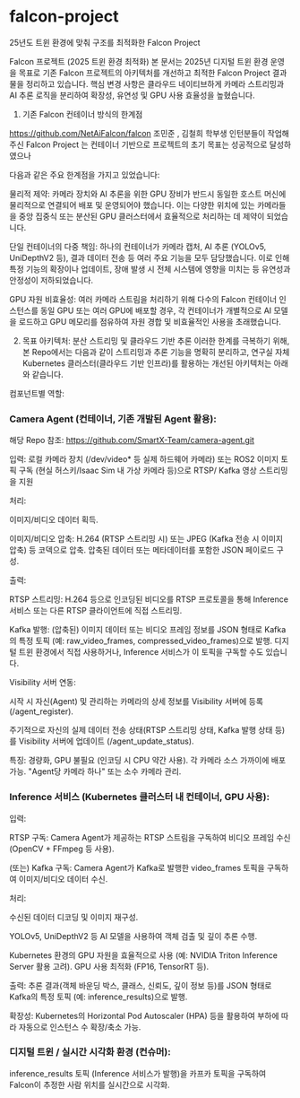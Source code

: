 # falcon-project
25년도 트윈 환경에 맞춰 구조를 최적화한 Falcon Project


Falcon 프로젝트 (2025 트윈 환경 최적화)
본 문서는 2025년 디지털 트윈 환경 운영을 목표로 기존 Falcon 프로젝트의 아키텍처를 개선하고 최적한 Falcon Project 결과물을 정리하고 있습니다.
핵심 변경 사항은 클라우드 네이티브하게 카메라 스트리밍과 AI 추론 로직을 분리하여 확장성, 유연성 및 GPU 사용 효율성을 높혔습니다.

1. 기존 Falcon 컨테이너 방식의 한계점

https://github.com/NetAiFalcon/falcon
조민준 , 김철희 학부생 인턴분들이 작업해주신 Falcon Project 는
컨테이너 기반으로 프로젝트의 초기 목표는 성공적으로 달성하였으나

다음과 같은 주요 한계점을 가지고 있었습니다:

물리적 제약: 카메라 장치와 AI 추론을 위한 GPU 장비가 반드시 동일한 호스트 머신에 물리적으로 연결되어 배포 및 운영되어야 했습니다. 이는 다양한 위치에 있는 카메라들을 중앙 집중식 또는 분산된 GPU 클러스터에서 효율적으로 처리하는 데 제약이 되었습니다.

단일 컨테이너의 다중 책임: 하나의 컨테이너가 카메라 캡처, AI 추론 (YOLOv5, UniDepthV2 등), 결과 데이터 전송 등 여러 주요 기능을 모두 담당했습니다. 이로 인해 특정 기능의 확장이나 업데이트, 장애 발생 시 전체 시스템에 영향을 미치는 등 유연성과 안정성이 저하되었습니다.

GPU 자원 비효율성: 여러 카메라 스트림을 처리하기 위해 다수의 Falcon 컨테이너 인스턴스를 동일 GPU 또는 여러 GPU에 배포할 경우, 각 컨테이너가 개별적으로 AI 모델을 로드하고 GPU 메모리를 점유하여 자원 경합 및 비효율적인 사용을 초래했습니다.

2. 목표 아키텍처: 분산 스트리밍 및 클라우드 기반 추론
이러한 한계를 극복하기 위해, 본 Repo에서는 다음과 같이 스트리밍과 추론 기능을 명확히 분리하고, 연구실 자체 Kubernetes 클러스터(클라우드 기반 인프라)를 활용하는 개선된 아키텍처는 아래와 같습니다.

컴포넌트별 역할:

### Camera Agent (컨테이너, 기존 개발된 Agent 활용):

해당 Repo 참조: https://github.com/SmartX-Team/camera-agent.git

입력: 로컬 카메라 장치 (/dev/video* 등 실제 하드웨어 카메라) 또는 ROS2 이미지 토픽 구독 (현실 허스키/Isaac Sim 내 가상 카메라 등)으로 RTSP/ Kafka 영상 스트리밍을 지원

처리:

이미지/비디오 데이터 획득.

이미지/비디오 압축: H.264 (RTSP 스트리밍 시) 또는 JPEG (Kafka 전송 시 이미지 압축) 등 코덱으로 압축.
압축된 데이터 또는 메타데이터를 포함한 JSON 페이로드 구성.

출력:

RTSP 스트리밍: H.264 등으로 인코딩된 비디오를 RTSP 프로토콜을 통해 Inference 서비스 또는 다른 RTSP 클라이언트에 직접 스트리밍.

Kafka 발행: (압축된) 이미지 데이터 또는 비디오 프레임 정보를 JSON 형태로 Kafka의 특정 토픽 (예: raw_video_frames, compressed_video_frames)으로 발행. 디지털 트윈 환경에서 직접 사용하거나, Inference 서비스가 이 토픽을 구독할 수도 있습니다.

Visibility 서버 연동:

시작 시 자신(Agent) 및 관리하는 카메라의 상세 정보를 Visibility 서버에 등록 (/agent_register).

주기적으로 자신의 실제 데이터 전송 상태(RTSP 스트리밍 상태, Kafka 발행 상태 등)를 Visibility 서버에 업데이트 (/agent_update_status).

특징: 경량화, GPU 불필요 (인코딩 시 CPU 약간 사용). 각 카메라 소스 가까이에 배포 가능. "Agent당 카메라 하나" 또는 소수 카메라 관리.

### Inference 서비스 (Kubernetes 클러스터 내 컨테이너, GPU 사용):

입력:

RTSP 구독: Camera Agent가 제공하는 RTSP 스트림을 구독하여 비디오 프레임 수신 (OpenCV + FFmpeg 등 사용).

(또는) Kafka 구독: Camera Agent가 Kafka로 발행한 video_frames 토픽을 구독하여 이미지/비디오 데이터 수신.

처리:

수신된 데이터 디코딩 및 이미지 재구성.

YOLOv5, UniDepthV2 등 AI 모델을 사용하여 객체 검출 및 깊이 추론 수행.

Kubernetes 환경의 GPU 자원을 효율적으로 사용 (예: NVIDIA Triton Inference Server 활용 고려). GPU 사용 최적화 (FP16, TensorRT 등).

출력: 추론 결과(객체 바운딩 박스, 클래스, 신뢰도, 깊이 정보 등)를 JSON 형태로 Kafka의 특정 토픽 (예: inference_results)으로 발행.

확장성: Kubernetes의 Horizontal Pod Autoscaler (HPA) 등을 활용하여 부하에 따라 자동으로 인스턴스 수 확장/축소 가능.

### 디지털 트윈 / 실시간 시각화 환경 (컨슈머):

inference_results 토픽 (Inference 서비스가 발행)을 카프카 토픽을 구독하여 Falcon이 추정한 사람 위치를  실시간으로 시각화.








